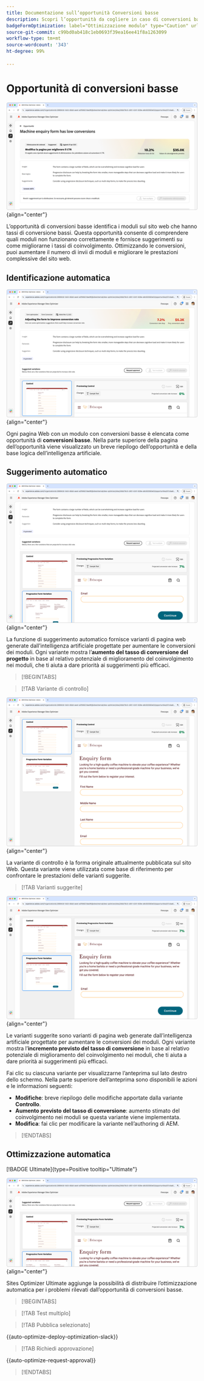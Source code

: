 ```yaml
---
title: Documentazione sull’opportunità Conversioni basse
description: Scopri l’opportunità da cogliere in caso di conversioni basse e come utilizzarla per migliorare il coinvolgimento nei moduli sul tuo sito web.
badgeFormOptimization: label="Ottimizzazione modulo" type="Caution" url="../../opportunity-types/form-optimization.md" tooltip="Ottimizzazione modulo"
source-git-commit: c99bd0ab418c1eb0693f39ea16ee41f8a1263099
workflow-type: tm+mt
source-wordcount: '343'
ht-degree: 99%

---
```



# Opportunità di conversioni basse

![Opportunità di conversioni basse](./assets/low-conversions/hero.png){align="center"}

L’opportunità di conversioni basse identifica i moduli sul sito web che hanno tassi di conversione bassi. Questa opportunità consente di comprendere quali moduli non funzionano correttamente e fornisce suggerimenti su come migliorarne i tassi di coinvolgimento. Ottimizzando le conversioni, puoi aumentare il numero di invii di moduli e migliorare le prestazioni complessive del sito web.

## Identificazione automatica

![Identificazione automatica delle conversioni basse](./assets/low-conversions/auto-identify.png){align="center"}

Ogni pagina Web con un modulo con conversioni basse è elencata come opportunità di **conversioni basse**. Nella parte superiore della pagina dell’opportunità viene visualizzato un breve riepilogo dell’opportunità e della base logica dell’intelligenza artificiale.

## Suggerimento automatico

![Suggerimento automatico per basse conversioni](./assets/low-conversions/auto-suggest.png){align="center"}

La funzione di suggerimento automatico fornisce varianti di pagina web generate dall’intelligenza artificiale progettate per aumentare le conversioni dei moduli. Ogni variante mostra l’**aumento del tasso di conversione del progetto** in base al relativo potenziale di miglioramento del coinvolgimento nei moduli, che ti aiuta a dare priorità ai suggerimenti più efficaci.

>[!BEGINTABS]

>[!TAB Variante di controllo]

![Varianti di controllo](./assets/low-conversions/control-variation.png){align="center"}

La variante di controllo è la forma originale attualmente pubblicata sul sito Web. Questa variante viene utilizzata come base di riferimento per confrontare le prestazioni delle varianti suggerite.

>[!TAB Varianti suggerite]

![Varianti suggerite](./assets/low-conversions/suggested-variations.png){align="center"}

Le varianti suggerite sono varianti di pagina web generate dall’intelligenza artificiale progettate per aumentare le conversioni dei moduli. Ogni variante mostra l’**incremento previsto del tasso di conversione** in base al relativo potenziale di miglioramento del coinvolgimento nei moduli, che ti aiuta a dare priorità ai suggerimenti più efficaci.

Fai clic su ciascuna variante per visualizzarne l’anteprima sul lato destro dello schermo. Nella parte superiore dell’anteprima sono disponibili le azioni e le informazioni seguenti:

* **Modifiche**: breve riepilogo delle modifiche apportate dalla variante **Controllo**.
* **Aumento previsto del tasso di conversione**: aumento stimato del coinvolgimento nei moduli se questa variante viene implementata.
* **Modifica**: fai clic per modificare la variante nell’authoring di AEM.

>[!ENDTABS]

## Ottimizzazione automatica

[!BADGE Ultimate]{type=Positive tooltip="Ultimate"}

![Ottimizzazione automatica delle conversioni basse](./assets/low-conversions/auto-optimize.png){align="center"}

Sites Optimizer Ultimate aggiunge la possibilità di distribuire l’ottimizzazione automatica per i problemi rilevati dall’opportunità di conversioni basse.

>[!BEGINTABS]

>[!TAB Test multiplo]


>[!TAB Pubblica selezionato]

{{auto-optimize-deploy-optimization-slack}}

>[!TAB Richiedi approvazione]

{{auto-optimize-request-approval}}

>[!ENDTABS]
